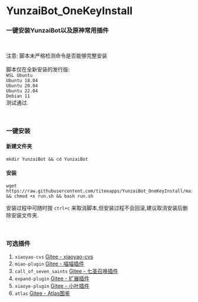 # YunzaiBot_OneKeyInstall
### 一键安装YunzaiBot以及原神常用插件  

<br>  
      
注意: 脚本未严格检测命令是否能够完整安装 <br>
<br>
脚本仅在全新安装的发行版: <br>
`WSL Ubuntu` <br>
`Ubuntu 18.04` <br>
`Ubuntu 20.04` <br>
`Ubuntu 22.04` <br>
`Debian 11` <br>
测试通过. <br>


<br>

### 一键安装

#### 新建文件夹
~~~
mkdir YunzaiBot && cd YunzaiBot
~~~
#### 安装
~~~
wget https://raw.githubusercontent.com/titeeapps/YunzaiBot_OneKeyInstall/main/run.sh && chmod +x run.sh && bash run.sh
~~~
安装过程中可随时按 `ctrl+c` 来取消脚本,但安装过程不会回滚,建议取消安装后删除安装文件夹.

<br>

### 可选插件
1. `xiaoyao-cvs` [Gitee - xiaoyao-cvs](https://gitee.com/Ctrlcvs/xiaoyao-cvs-plugin)
2. `miao-plugin` [Gitee - 喵喵插件](https://gitee.com/yoimiya-kokomi/miao-plugin)
3. `call_of_seven_saints` [Gitee - 七圣召唤插件](https://gitee.com/huangshx2001/call_of_seven_saints)
4. `expand-plugin` [Gitee - 扩展插件](https://gitee.com/SmallK111407/expand-plugin)
5. `xiaoye-plugin` [Gitee - 小叶插件](https://gitee.com/xiaoye12123/xiaoye-plugin)
6. `atlas` [Gitee - Atlas图鉴](https://gitee.com/Nwflower/atlas)

<br>